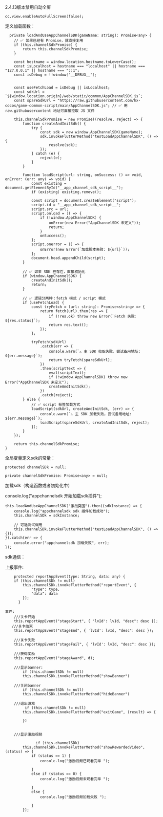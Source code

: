 2.4.13版本禁用自动全屏

    cc.view.enableAutoFullScreen(false);

定义加载函数：



 
      private loadAndUseAppChannelSDK(gameName: string): Promise<any> {
        // ✅ 如果已经有 Promise，就直接复用
        if (this.channelSdkPromise) {
            return this.channelSdkPromise;
        }

        const hostname = window.location.hostname.toLowerCase();
        const isLocalhost = hostname === "localhost" || hostname === "127.0.0.1" || hostname === "::1";
        const isDebug = !!window["__DEBUG__"];


        const useFetchLoad = isDebug || isLocalhost;
        const sdkUrl = `${window.location.origin}/web/static/common/AppChannelSDK.js`;
        const spareSdkUrl = "https://raw.githubusercontent.com/hx-cocos/game-common-script/main/AppChannelSDK.js"; // ✅ 用 raw.githubusercontent 地址可直接拉取 JS 文件

        this.channelSdkPromise = new Promise((resolve, reject) => {
            function createAndInitSdk() {
                try {
                    const sdk = new window.AppChannelSDK(gameName);
                    sdk.invokeFlutterMethod("testLoadAppChannelSDK", () => {
                        resolve(sdk);
                    });
                } catch (e) {
                    reject(e);
                }
            }

            function loadScript(url: string, onSuccess: () => void, onError: (err: any) => void) {
                const existing = document.getElementById("__app_channel_sdk_script__");
                if (existing) existing.remove();

                const script = document.createElement("script");
                script.id = "__app_channel_sdk_script__";
                script.src = url;
                script.onload = () => {
                    if (!window.AppChannelSDK) {
                        onError(new Error("AppChannelSDK 未定义"));
                        return;
                    }
                    onSuccess();
                };
                script.onerror = () => {
                    onError(new Error(`加载脚本失败: ${url}`));
                };
                document.head.appendChild(script);
            }

            // ✅ 如果 SDK 已存在，直接初始化
            if (window.AppChannelSDK) {
                createAndInitSdk();
                return;
            }

            // ✅ 逻辑分两种：fetch 模式 / script 模式
            if (useFetchLoad) {
                const tryFetch = (url: string): Promise<string> => {
                    return fetch(url).then(res => {
                        if (!res.ok) throw new Error(`Fetch 失败: ${res.status}`);
                        return res.text();
                    });
                };

                tryFetch(sdkUrl)
                    .catch(err => {
                        console.warn(`⚠️ 主 SDK 拉取失败，尝试备用地址: ${err.message}`);
                        return tryFetch(spareSdkUrl);
                    })
                    .then(scriptText => {
                        eval(scriptText);
                        if (!window.AppChannelSDK) throw new Error("AppChannelSDK 未定义");
                        createAndInitSdk();
                    })
                    .catch(reject);
            } else {
                // ✅ script 标签加载方式
                loadScript(sdkUrl, createAndInitSdk, (err) => {
                    console.warn(`⚠️ 主 SDK 加载失败，尝试备用地址: ${err.message}`);
                    loadScript(spareSdkUrl, createAndInitSdk, reject);
                });
            }
        });

        return this.channelSdkPromise;
    }



    
全局变量定义sdk的常量：

  
    protected channelSDk = null;
   
    private channelSdkPromise: Promise<any> = null;


加载sdk（构造函数或者初始化中）

  console.log("appchannelsdk 开始加载sdk插件");

    this.loadAndUseAppChannelSDK("激战突围").then((sdkInstance) => {
        console.log("appchannelsdk sdk 插件加载成功");
        this.channelSDk = sdkInstance;

        // 可选测试调用
        this.channelSDk.invokeFlutterMethod("testLoadAppChannelSDK", () => {});
    }).catch(err => {
        console.error("appchannelsdk 加载失败", err);
    });

sdk通信：

  上报事件:

        protected reportAppEvent(type: String, data: any) {
        if (this.channelSDk != null)
            this.channelSDk.invokeFlutterMethod("reportEvent", {
                "type": type,
                "data": data
            });
          }

    事件:
        ///关卡开始
        this.reportAppEvent("stageStart", { 'lvId': lvId, "desc": desc });
       ///关卡结束
        this.reportAppEvent("stageEnd", { 'lvId': lvId, "desc": desc });

        ///关卡失败
        this.reportAppEvent("stageFail", { 'lvId': lvId, "desc": desc });

        ///获得奖励
        this.reportAppEvent("stageAward", d);

        ///显示banner: 
            if (this.channelSDk != null)
            this.channelSDk.invokeFlutterMethod("showBanner")

        ///关闭banner
            if (this.channelSDk != null)
            this.channelSDk.invokeFlutterMethod("hideBanner")

        ///退出游戏
             if (this.channelSDk != null)
            this.channelSDk.invokeFlutterMethod("exitGame", (result) => {

            })


        ///显示激励视频

                  if (this.channelSDk)
            this.channelSDk.invokeFlutterMethod("showRewardedVideo", (status) => {
                if (status == 1) {
                    console.log("激励视频已观看完毕 ");
                 
                }
                else if (status == 0) {
                    console.log("激励视频未观看完毕 ");
                   
                }
                else {
                    console.log("激励视频加载失败 ");
                 
                }
            });
  
